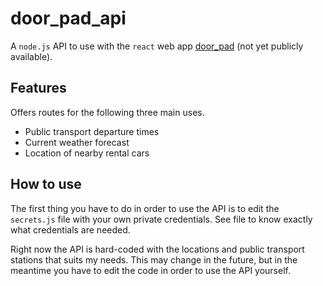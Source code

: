 # door_pad_api
A `node.js` API to use with the `react` web app [door_pad](https://github.com/ranby/door_pad) (not yet publicly available).

## Features ##
Offers routes for the following three main uses.
* Public transport departure times
* Current weather forecast
* Location of nearby rental cars

## How to use ##
The first thing you have to do in order to use the API is to edit the `secrets.js` file with your own private credentials.
See file to know exactly what credentials are needed. 

Right now the API is hard-coded with the locations and public transport stations that suits my needs. This may change in the future,
but in the meantime you have to edit the code in order to use the API yourself.
